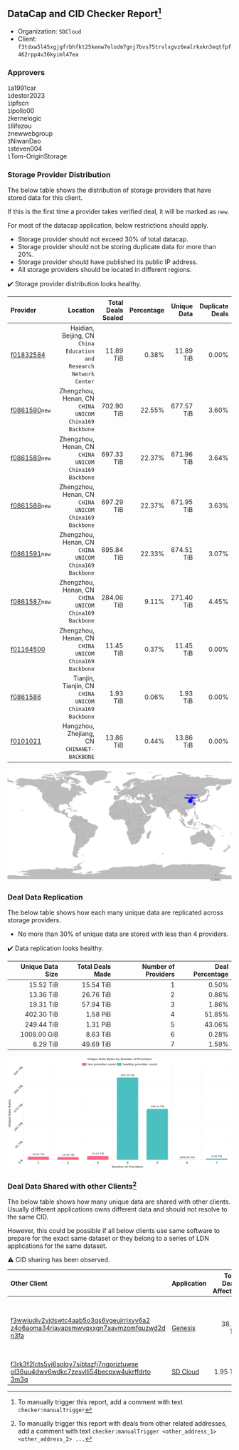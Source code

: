 ## DataCap and CID Checker Report[^1]
 - Organization: `SDCloud`
 - Client: `f3tdxw5l45xgjgfrbhfkt25kenw7elodm7gnj7bvs75trvlxgvz6ealrkxkn3eqtfpf462rpp4v36kyiml47ea`
### Approvers
`1`a1991car<br/>`1`destor2023<br/>`1`ipfscn<br/>`1`ipollo00<br/>`2`kernelogic<br/>`1`llifezou<br/>`2`newwebgroup<br/>`3`NiwanDao<br/>`1`steven004<br/>`1`Tom-OriginStorage

### Storage Provider Distribution
The below table shows the distribution of storage providers that have stored data for this client.

If this is the first time a provider takes verified deal, it will be marked as `new`.

For most of the datacap application, below restrictions should apply.
 - Storage provider should not exceed 30% of total datacap.
 - Storage provider should not be storing duplicate data for more than 20%.
 - Storage provider should have published its public IP address.
 - All storage providers should be located in different regions.

✔️ Storage provider distribution looks healthy.

| Provider                                                  |                                                               Location | Total Deals Sealed | Percentage | Unique Data | Duplicate Deals |
| :-------------------------------------------------------- | ---------------------------------------------------------------------: | -----------------: | ---------: | ----------: | --------------: |
| [f01832584](https://filfox.info/en/address/f01832584)     | Haidian, Beijing, CN<br/>`China Education and Research Network Center` |          11.89 TiB |      0.38% |   11.89 TiB |           0.00% |
| [f0861590](https://filfox.info/en/address/f0861590)`new`  |              Zhengzhou, Henan, CN<br/>`CHINA UNICOM China169 Backbone` |         702.90 TiB |     22.55% |  677.57 TiB |           3.60% |
| [f0861589](https://filfox.info/en/address/f0861589)`new`  |              Zhengzhou, Henan, CN<br/>`CHINA UNICOM China169 Backbone` |         697.33 TiB |     22.37% |  671.96 TiB |           3.64% |
| [f0861588](https://filfox.info/en/address/f0861588)`new`  |              Zhengzhou, Henan, CN<br/>`CHINA UNICOM China169 Backbone` |         697.29 TiB |     22.37% |  671.95 TiB |           3.63% |
| [f0861591](https://filfox.info/en/address/f0861591)`new`  |              Zhengzhou, Henan, CN<br/>`CHINA UNICOM China169 Backbone` |         695.84 TiB |     22.33% |  674.51 TiB |           3.07% |
| [f0861587](https://filfox.info/en/address/f0861587)`new`  |              Zhengzhou, Henan, CN<br/>`CHINA UNICOM China169 Backbone` |         284.06 TiB |      9.11% |  271.40 TiB |           4.45% |
| [f01164500](https://filfox.info/en/address/f01164500)     |              Zhengzhou, Henan, CN<br/>`CHINA UNICOM China169 Backbone` |          11.45 TiB |      0.37% |   11.45 TiB |           0.00% |
| [f0861586](https://filfox.info/en/address/f0861586)       |              Tianjin, Tianjin, CN<br/>`CHINA UNICOM China169 Backbone` |           1.93 TiB |      0.06% |    1.93 TiB |           0.00% |
| [f0101021](https://filfox.info/en/address/f0101021)       |                         Hangzhou, Zhejiang, CN<br/>`CHINANET-BACKBONE` |          13.86 TiB |      0.44% |   13.86 TiB |           0.00% |

<img src="https://raw.githubusercontent.com/data-preservation-programs/filplus-checker-assets/main/filecoin-project/filecoin-plus-large-datasets/issues/260/1688432677253.png"/>

### Deal Data Replication
The below table shows how each many unique data are replicated across storage providers.

- No more than 30% of unique data are stored with less than 4 providers.

✔️ Data replication looks healthy.

| Unique Data Size | Total Deals Made | Number of Providers | Deal Percentage |
| ---------------: | ---------------: | ------------------: | --------------: |
|        15.52 TiB |        15.54 TiB |                   1 |           0.50% |
|        13.36 TiB |        26.76 TiB |                   2 |           0.86% |
|        19.31 TiB |        57.94 TiB |                   3 |           1.86% |
|       402.30 TiB |         1.58 PiB |                   4 |          51.85% |
|       249.44 TiB |         1.31 PiB |                   5 |          43.06% |
|      1008.00 GiB |         8.63 TiB |                   6 |           0.28% |
|         6.29 TiB |        49.69 TiB |                   7 |           1.59% |

<img src="https://raw.githubusercontent.com/data-preservation-programs/filplus-checker-assets/main/filecoin-project/filecoin-plus-large-datasets/issues/260/1688432677948.png"/>

### Deal Data Shared with other Clients[^3]
The below table shows how many unique data are shared with other clients.
Usually different applications owns different data and should not resolve to the same CID.

However, this could be possible if all below clients use same software to prepare for the exact same dataset or they belong to a series of LDN applications for the same dataset.

⚠️ CID sharing has been observed.

| Other Client                                                                                                                                                                                                              | Application                                                                                 | Total Deals Affected | Unique CIDs | Approvers                                                                                                       |
| :------------------------------------------------------------------------------------------------------------------------------------------------------------------------------------------------------------------------ | :------------------------------------------------------------------------------------------ | -------------------: | ----------: | :-------------------------------------------------------------------------------------------------------------- |
| [f3wwiudiv2vjdswtc4aab5o3qs6ygeujrrixyv6a2<br/>z4o6aoma34rjayapsmwvqxxgn7aavmzomfquzwd2d<br/>n3fa](https://filfox.info/en/address/f3wwiudiv2vjdswtc4aab5o3qs6ygeujrrixyv6a2z4o6aoma34rjayapsmwvqxxgn7aavmzomfquzwd2dn3fa) | [Genesis](https://github.com/filecoin-project/filecoin-plus-client-onboarding/issues/1700)  |            38.78 TiB |       6,890 | `1`Aifabot-Cloud<br/>`1`AthSmith<br/>`2`BobbyChoii<br/>`1`Casey-PG<br/>`1`Meibuy<br/>`1`Suyanj<br/>`2`TakiChain |
| [f3rk3f2lcts5vi6solqy7sibtazfj7ngpriztuwse<br/>ol36uu4dwv6wdkc7zesvlli54becpxw4ukrffdrto<br/>3m3q](https://filfox.info/en/address/f3rk3f2lcts5vi6solqy7sibtazfj7ngpriztuwseol36uu4dwv6wdkc7zesvlli54becpxw4ukrffdrto3m3q) | [SD Cloud](https://github.com/filecoin-project/filecoin-plus-client-onboarding/issues/1374) |             1.95 TiB |         250 |                                                                                                                 |

[^1]: To manually trigger this report, add a comment with text `checker:manualTrigger`

[^2]: Deals from those addresses are combined into this report as they are specified with `checker:manualTrigger`

[^3]: To manually trigger this report with deals from other related addresses, add a comment with text `checker:manualTrigger <other_address_1> <other_address_2> ...`
